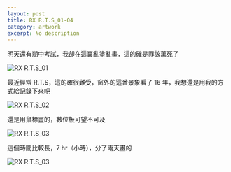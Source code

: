 ```yaml
---
layout: post
title: RX R.T.S_01-04
category: artwork
excerpt: No description
---
```


<p>明天還有期中考試，我卻在這裏亂塗亂畫，這的確是罪該萬死了</p>
<p><img src="http://static.sparanoid.com/work/rx-rts_01.jpg" alt="RX R.T.S_01"></p>

<p>最近經常 R.T.S，這的確很難受，窗外的這番景象看了 16 年，我想還是用我的方式給記錄下來吧</p>
<p><img src="http://static.sparanoid.com/work/rx-rts_02.jpg" alt="RX R.T.S_02"></p>

<p>還是用鼠標畫的，數位板可望不可及</p>
<p><img src="http://static.sparanoid.com/work/rx-rts_03.jpg" alt="RX R.T.S_03"></p>

<p>這個時間比較長，7 hr（小時），分了兩天畫的</p>
<p><img src="http://static.sparanoid.com/work/rx-rts_04.jpg" alt="RX R.T.S_03"></p>